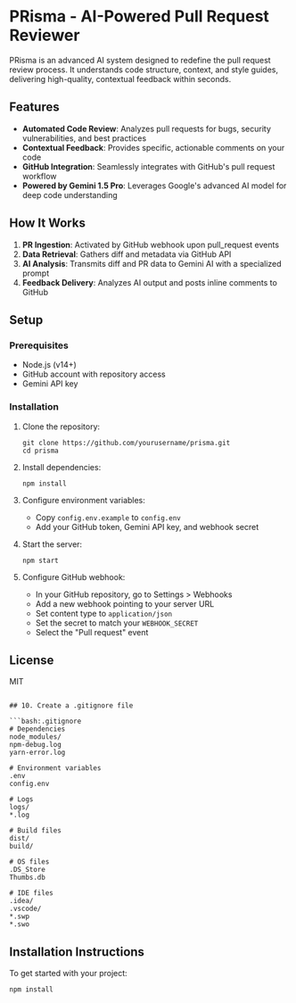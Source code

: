 # PRisma - AI-Powered Pull Request Reviewer

PRisma is an advanced AI system designed to redefine the pull request review process. It understands code structure, context, and style guides, delivering high-quality, contextual feedback within seconds.

## Features

- **Automated Code Review**: Analyzes pull requests for bugs, security vulnerabilities, and best practices
- **Contextual Feedback**: Provides specific, actionable comments on your code
- **GitHub Integration**: Seamlessly integrates with GitHub's pull request workflow
- **Powered by Gemini 1.5 Pro**: Leverages Google's advanced AI model for deep code understanding

## How It Works

1. **PR Ingestion**: Activated by GitHub webhook upon pull_request events
2. **Data Retrieval**: Gathers diff and metadata via GitHub API
3. **AI Analysis**: Transmits diff and PR data to Gemini AI with a specialized prompt
4. **Feedback Delivery**: Analyzes AI output and posts inline comments to GitHub

## Setup

### Prerequisites

- Node.js (v14+)
- GitHub account with repository access
- Gemini API key

### Installation

1. Clone the repository:
   ```
   git clone https://github.com/yourusername/prisma.git
   cd prisma
   ```

2. Install dependencies:
   ```
   npm install
   ```

3. Configure environment variables:
   - Copy `config.env.example` to `config.env`
   - Add your GitHub token, Gemini API key, and webhook secret

4. Start the server:
   ```
   npm start
   ```

5. Configure GitHub webhook:
   - In your GitHub repository, go to Settings > Webhooks
   - Add a new webhook pointing to your server URL
   - Set content type to `application/json`
   - Set the secret to match your `WEBHOOK_SECRET`
   - Select the "Pull request" event

## License

MIT
```

## 10. Create a .gitignore file

```bash:.gitignore
# Dependencies
node_modules/
npm-debug.log
yarn-error.log

# Environment variables
.env
config.env

# Logs
logs/
*.log

# Build files
dist/
build/

# OS files
.DS_Store
Thumbs.db

# IDE files
.idea/
.vscode/
*.swp
*.swo
```

## Installation Instructions

To get started with your project:

```bash
npm install
